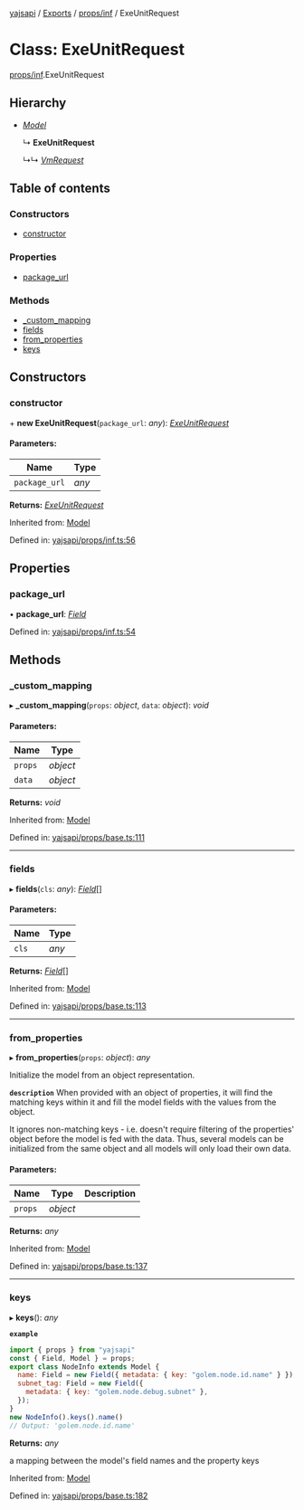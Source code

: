 [yajsapi](../README.md) / [Exports](../modules.md) / [props/inf](../modules/props_inf.md) / ExeUnitRequest

# Class: ExeUnitRequest

[props/inf](../modules/props_inf.md).ExeUnitRequest

## Hierarchy

* [*Model*](props_base.model.md)

  ↳ **ExeUnitRequest**

  ↳↳ [*VmRequest*](props_inf.vmrequest.md)

## Table of contents

### Constructors

- [constructor](props_inf.exeunitrequest.md#constructor)

### Properties

- [package\_url](props_inf.exeunitrequest.md#package_url)

### Methods

- [\_custom\_mapping](props_inf.exeunitrequest.md#_custom_mapping)
- [fields](props_inf.exeunitrequest.md#fields)
- [from\_properties](props_inf.exeunitrequest.md#from_properties)
- [keys](props_inf.exeunitrequest.md#keys)

## Constructors

### constructor

\+ **new ExeUnitRequest**(`package_url`: *any*): [*ExeUnitRequest*](props_inf.exeunitrequest.md)

#### Parameters:

Name | Type |
------ | ------ |
`package_url` | *any* |

**Returns:** [*ExeUnitRequest*](props_inf.exeunitrequest.md)

Inherited from: [Model](props_base.model.md)

Defined in: [yajsapi/props/inf.ts:56](https://github.com/golemfactory/yajsapi/blob/289a25a/yajsapi/props/inf.ts#L56)

## Properties

### package\_url

• **package\_url**: [*Field*](props_base.field.md)

Defined in: [yajsapi/props/inf.ts:54](https://github.com/golemfactory/yajsapi/blob/289a25a/yajsapi/props/inf.ts#L54)

## Methods

### \_custom\_mapping

▸ **_custom_mapping**(`props`: *object*, `data`: *object*): *void*

#### Parameters:

Name | Type |
------ | ------ |
`props` | *object* |
`data` | *object* |

**Returns:** *void*

Inherited from: [Model](props_base.model.md)

Defined in: [yajsapi/props/base.ts:111](https://github.com/golemfactory/yajsapi/blob/289a25a/yajsapi/props/base.ts#L111)

___

### fields

▸ **fields**(`cls`: *any*): [*Field*](props_base.field.md)[]

#### Parameters:

Name | Type |
------ | ------ |
`cls` | *any* |

**Returns:** [*Field*](props_base.field.md)[]

Inherited from: [Model](props_base.model.md)

Defined in: [yajsapi/props/base.ts:113](https://github.com/golemfactory/yajsapi/blob/289a25a/yajsapi/props/base.ts#L113)

___

### from\_properties

▸ **from_properties**(`props`: *object*): *any*

Initialize the model from an object representation.

**`description`** When provided with an object of properties, it will find the matching keys
   within it and fill the model fields with the values from the object.

   It ignores non-matching keys - i.e. doesn't require filtering of the properties'
   object before the model is fed with the data. Thus, several models can be
   initialized from the same object and all models will only load their own data.

#### Parameters:

Name | Type | Description |
------ | ------ | ------ |
`props` | *object* |     |

**Returns:** *any*

Inherited from: [Model](props_base.model.md)

Defined in: [yajsapi/props/base.ts:137](https://github.com/golemfactory/yajsapi/blob/289a25a/yajsapi/props/base.ts#L137)

___

### keys

▸ **keys**(): *any*

**`example`** 
```js
import { props } from "yajsapi"
const { Field, Model } = props;
export class NodeInfo extends Model {
  name: Field = new Field({ metadata: { key: "golem.node.id.name" } });
  subnet_tag: Field = new Field({
    metadata: { key: "golem.node.debug.subnet" },
  });
}
new NodeInfo().keys().name()
// Output: 'golem.node.id.name'
```

**Returns:** *any*

a mapping between the model's field names and the property keys

Inherited from: [Model](props_base.model.md)

Defined in: [yajsapi/props/base.ts:182](https://github.com/golemfactory/yajsapi/blob/289a25a/yajsapi/props/base.ts#L182)
